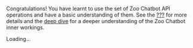 Congratulations! You have learnt to use the set of Zoo Chatbot API
operations and have a basic understanding of them. See the
[???](#intro-component::api-spec.adoc) for more details and the [deep
dive](#zoo-chatbot-deep-dive.adoc) for a deeper understanding of the Zoo
Chatbot inner workings.

Loading…
